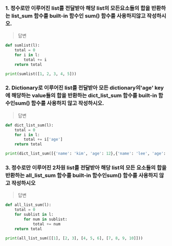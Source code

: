 ### 1. 정수로만 이루어진 list를 전달받아 해당 list의 모든요소들의 합을 반환하는 list_sum 함수를 built-in 함수인 sum() 함수를 사용하지않고 작성하시오.

> 답변

```py
def sumlist(l):
    total = 0
    for i in l:
        total += i
    return total

print(sumlist([1, 2, 3, 4, 5]))
```

### 2. Dictionary로 이루어진 list를 전달받아 모든 dictionary의'age' key에 해당하는 value들의 합을 반환하는 dict_list_sum 함수를 built-in 함수인sum() 함수를 사용하지 않고 작성하시오.

> 답변

```py
def dict_list_sum(l):
    total = 0
    for i in l:
        total += i['age']
    return total

print(dict_list_sum([{'name': 'kim', 'age': 12},{'name': 'lee', 'age': 4}]))
```

### 3. 정수로만 이루어진 2차원 list를 전달받아 해당 list의 모든 요소들의 합을 반환하는 all_list_sum 함수를 built-in 함수인sum() 함수를 사용하지 않고 작성하시오

> 답변

```py
def all_list_sum(l):
    total = 0
    for sublist in l:
        for num in sublist:
            total += num
    return total

print(all_list_sum([[1], [2, 3], [4, 5, 6], [7, 8, 9, 10]]))
```
